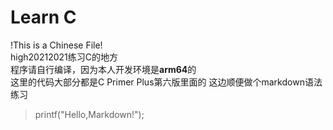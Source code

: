 # Learn C
!This is a Chinese File!  
high20212021练习C的地方  
程序请自行编译，因为本人开发环境是**arm64**的  
这里的代码大部分都是C Primer Plus第六版里面的
这边顺便做个markdown语法练习  
> printf("Hello,Markdown!");  

